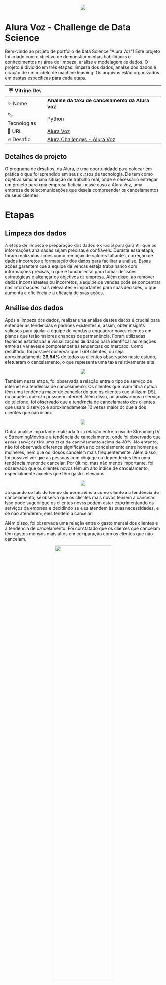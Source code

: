 
<p align="center">
  <img src="https://raw.githubusercontent.com/AndersonAyache/AluraVoz/main/IMG/Logo_Alura_Voz.png#vitrinedev"> 
</p>


# Alura Voz - Challenge de Data Science 

Bem-vindo ao projeto de portfólio de Data Science "Alura Voz"! Este projeto foi criado com o objetivo de demonstrar minhas habilidades e conhecimentos na área de limpeza, análise e modelagem de dados. O projeto é dividido em três etapas: limpeza dos dados, análise dos dados e criação de um modelo de machine learning. Os arquivos estão organizados em pastas específicas para cada etapa.



| :placard: Vitrine.Dev |     |
| -------------  | --- |
| :sparkles: Nome        | **Análise da taxa de cancelamento da Alura voz**
| :label: Tecnologias | Python
| :rocket: URL         |[Alura Voz](https://github.com/AndersonAyache/AluraVoz)
| :fire: Desafio     | [Alura Challenges - Alura Voz](https://www.alura.com.br/challenges/data-science)


## Detalhes do projeto

O programa de desafios, da Alura, é uma oportunidade para colocar em prática o que foi aprendido em seus cursos de tecnologia. Ele tem como objetivo simular uma situação de trabalho real, onde é necessário entregar um projeto para uma empresa fictícia, nesse caso a Alura Voz, uma empresa de telecomunicações que deseja compreender os cancelamentos de seus clientes.

# Etapas
## Limpeza dos dados
A etapa de limpeza e preparação dos dados é crucial para garantir que as informações analisadas sejam precisas e confiáveis. Durante essa etapa, foram realizadas ações como remoção de valores faltantes, correção de dados incorretos e formatação dos dados para facilitar a análise. Essas ações garantem que a equipe de vendas esteja trabalhando com informações precisas, o que é fundamental para tomar decisões estratégicas e alcançar os objetivos da empresa. Além disso, ao remover dados inconsistentes ou incorretos, a equipe de vendas pode se concentrar nas informações mais relevantes e importantes para suas decisões, o que aumenta a eficiência e a eficácia de suas ações.

## Análise dos dados
Após a limpeza dos dados, realizar uma análise destes dados é crucial para entender as tendências e padrões existentes e, assim, obter insights valiosos para ajudar a equipe de vendas a enquadrar novos clientes em planos que terão maiores chances de permanência. Foram utilizadas técnicas estatísticas e visualizações de dados para identificar as relações entre as variáveis e compreender as tendências do mercado. Como resultado, foi possível observar que 1869 clientes, ou seja, aproximadamente **26,54%** de todos os clientes observados neste estudo, efetuaram o cancelamento, o que representa uma taxa relativamente alta.

<p align="center">
  <img src="https://raw.githubusercontent.com/AndersonAyache/AluraVoz/main/IMG/cancalamento_total.png">
</p>

Também nesta etapa, foi observada a relação entre o tipo de serviço de internet e a tendência de cancelamento. Os clientes que usam fibra óptica têm uma tendência maior de cancelar do que os clientes que utilizam DSL ou aqueles que não possuem internet. Além disso, ao analisarmos o serviço de telefone, foi observado que a tendência de cancelamento dos clientes que usam o serviço é aproximadamente 10 vezes maior do que a dos clientes que não usam.

<p align="center">
  <img src="https://raw.githubusercontent.com/AndersonAyache/AluraVoz/main/IMG/cancalamento_serico_telefonico.png">
</p>

Outra análise importante realizada foi a relação entre o uso de StreamingTV e StreamingMovies e a tendência de cancelamento, onde foi observado que esses serviços têm uma taxa de cancelamento acima de 40%. No entanto, não foi observada diferença significativa no cancelamento entre homens e mulheres, nem que os idosos cancelem mais frequentemente. Além disso, foi possível ver que as pessoas com cônjuge ou dependentes têm uma tendência menor de cancelar. Por último, mas não menos importante, foi observado que os clientes novos têm um alto índice de cancelamento, especialmente aqueles que têm gastos elevados.

<p align="center">
  <img src="https://raw.githubusercontent.com/AndersonAyache/AluraVoz/main/IMG/tabela_de_servicos.png">
</p>

Já quando se fala de tempo de permanência como cliente e a tendência de cancelamento, se observa que os clientes mais novos tendem a cancelar. Isso pode sugerir que os clientes novos podem estar experimentando os serviços da empresa e decidindo se eles atendem às suas necessidades, e se não atenderem, eles tendem a cancelar.

Além disso, foi observada uma relação entre o gasto mensal dos clientes e a tendência de cancelamento. Foi constatado que os clientes que cancelam têm gastos mensais mais altos em comparação com os clientes que não cancelam.

<p align="center">
  <img src = "https://raw.githubusercontent.com/AndersonAyache/AluraVoz/main/IMG/violino_gasto_total.png", width = 60%>
</p>

Por outro lado, é importante observar a relação entre o gasto total dos clientes e a tendência de cancelamento. Nossa análise mostrou que os clientes que cancelaram os serviços possuem gastos totais significativamente menores do que os clientes que não cancelaram. Isso sugere que esses clientes podem estar cancelando devido à falta de necessidade dos serviços, insatisfação com o valor pago, ou até mesmo pela qualidade do serviço prestado. Essa descoberta tem grande valor para a empresa, pois permite identificar e compreender as principais razões pelas quais os clientes estão cancelando os serviços, possibilitando assim, a implementação de medidas para melhorar a retenção de clientes.


## Criação do modelo de machine learning
Nesta etapa, um modelo de machine learning é criado com base nos insights obtidos na etapa anterior de análise de dados. Isso inclui a seleção de algoritmos adequados, treinamento e avaliação do modelo para garantir sua precisão e capacidade de generalização.

Os algoritmos utilizados foram:


<table align="center">
  <tr>
    <th>Nome completo do modelo</th>
    <th>Abreviação</th>
  </tr>
  <tr>
    <td>K-Nearest Neighbors</td>
    <td>knn</td>
  </tr>
  <tr>
    <td>Support Vector Machine</td>
    <td>svc</td>
  </tr>
  <tr>
    <td>Decision Tree</td>
    <td>dtree</td>
  </tr>
  <tr>
    <td>Random Forest</td>
    <td>rforest</td>
  </tr>
    <td>Naive Bayes</td>
    <td>bnb</td>
  </tr>
</table>  
    

</table>
Com base nos resultados obtidos ao avaliar diferentes modelos, é possível afirmar que o modelo K-Nearest Neighbors (KNN) se destaca como a melhor opção para prever o comportamento de cancelamento de clientes da "Alura Voz". Como mostra na tabela apresentada, o KNN obteve os melhores resultados em quase todas as métricas avaliadas, superando os demais modelos e se mostrando como a escolha mais adequada para atender as necessidades da empresa.

Com isso, o KNN é capaz de prever com maior precisão os clientes que têm tendência a cancelar o serviço, o que é importante para a empresa "Alura Voz" que fornece serviços de telefonia e internet. Além disso, o modelo KNN é conhecido por ser um dos algoritmos mais simples e fáceis de entender, o que facilita a interpretação dos resultados obtidos e a implementação de medidas para melhorar a retenção de clientes.

Portanto, levando em consideração esses resultados e as necessidades da empresa "Alura Voz", o KNN é o modelo escolhido como o melhor para prever o comportamento de cancelamento de clientes.
